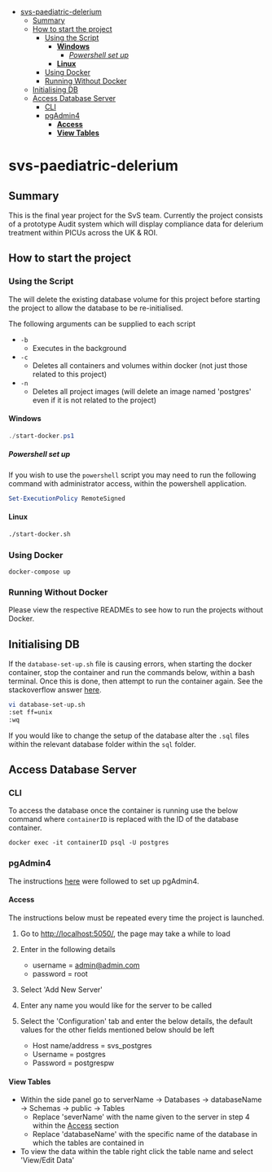 - [svs-paediatric-delerium](#svs-paediatric-delerium)
  - [Summary](#summary)
  - [How to start the project](#how-to-start-the-project)
    - [Using the Script](#using-the-script)
      - [**Windows**](#windows)
        - [*Powershell set up*](#powershell-set-up)
      - [**Linux**](#linux)
    - [Using Docker](#using-docker)
    - [Running Without Docker](#running-without-docker)
  - [Initialising DB](#initialising-db)
  - [Access Database Server](#access-database-server)
    - [CLI](#cli)
    - [pgAdmin4](#pgadmin4)
      - [**Access**](#access)
      - [**View Tables**](#view-tables)

# svs-paediatric-delerium

## Summary

This is the final year project for the SvS team. Currently the project consists of a prototype Audit system which will display compliance data for delerium treatment within PICUs across the UK & ROI.

## How to start the project

### Using the Script

The will delete the existing database volume for this project before starting the project to allow the database to be re-initialised.

The following arguments can be supplied to each script

- ```-b```
  - Executes in the background
- ```-c```
  - Deletes all containers and volumes within docker (not just those related to this project)
- ```-n```
  - Deletes all project images (will delete an image named 'postgres' even if it is not related to the project)


#### **Windows**

```powershell
./start-docker.ps1
```

##### *Powershell set up*

If you wish to use the ```powershell``` script you may need to run the following command with administrator access, within the powershell application.

```powershell
Set-ExecutionPolicy RemoteSigned
```

#### **Linux**

```bash
./start-docker.sh
```

### Using Docker

```console
docker-compose up
```

### Running Without Docker

Please view the respective READMEs to see how to run the projects without Docker.

## Initialising DB

If the ```database-set-up.sh``` file is causing errors, when starting the docker container, stop the container and run the commands below, within a bash terminal. Once this is done, then attempt to run the container again. See the stackoverflow answer [here](https://stackoverflow.com/questions/27176781/bash-file-returns-unexpected-token-do-r).

```bash
vi database-set-up.sh
:set ff=unix
:wq
```

If you would like to change the setup of the database alter the ```.sql``` files within the relevant database folder within the ```sql``` folder.

## Access Database Server

### CLI

To access the database once the container is running use the below command where ```containerID``` is replaced with the ID of the database container.

```console
docker exec -it containerID psql -U postgres
```

### pgAdmin4

The instructions [here](https://towardsdatascience.com/how-to-run-postgresql-and-pgadmin-using-docker-3a6a8ae918b5) were followed to set up pgAdmin4.

#### **Access**

The instructions below must be repeated every time the project is launched.

1. Go to <http://localhost:5050/>, the page may take a while to load
2. Enter in the following details

    - username = admin@admin.com
    - password = root

3. Select 'Add New Server'
4. Enter any name you would like for the server to be called
5. Select the 'Configuration' tab and enter the below details, the default values for the other fields mentioned below should be left

    - Host name/address = svs_postgres
    - Username = postgres
    - Password = postgrespw

#### **View Tables**

- Within the side panel go to serverName -> Databases -> databaseName -> Schemas -> public -> Tables
  - Replace 'severName' with the name given to the server in step 4 within the [Access](#access) section
  - Replace 'databaseName' with the specific name of the database in which the tables are contained in
- To view the data within the table right click the table name and select 'View/Edit Data'
